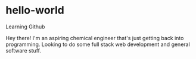 # hello-world
Learning Github

Hey there! I'm an aspiring chemical engineer that's just getting back into programming. Looking to do some full stack web development and general software stuff.
